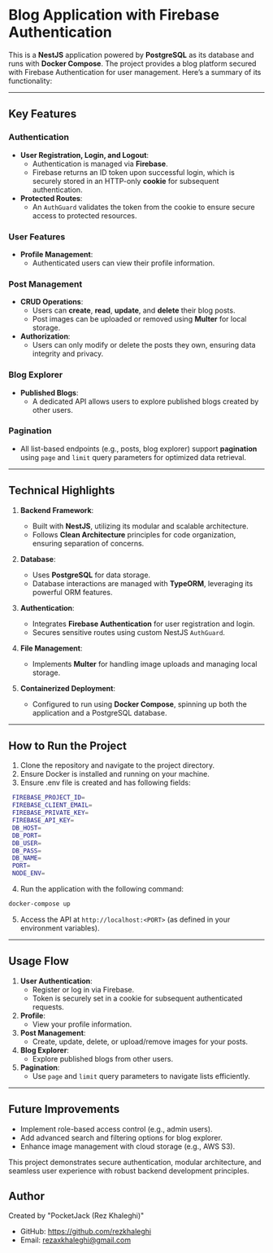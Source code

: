 # Blog Application with Firebase Authentication

This is a **NestJS** application powered by **PostgreSQL** as its database and runs with **Docker Compose**. The project provides a blog platform secured with Firebase Authentication for user management. Here’s a summary of its functionality:

---

## **Key Features**

### **Authentication**

- **User Registration, Login, and Logout**:
  - Authentication is managed via **Firebase**.
  - Firebase returns an ID token upon successful login, which is securely stored in an HTTP-only **cookie** for subsequent authentication.
- **Protected Routes**:
  - An `AuthGuard` validates the token from the cookie to ensure secure access to protected resources.

### **User Features**

- **Profile Management**:
  - Authenticated users can view their profile information.

### **Post Management**

- **CRUD Operations**:
  - Users can **create**, **read**, **update**, and **delete** their blog posts.
  - Post images can be uploaded or removed using **Multer** for local storage.
- **Authorization**:
  - Users can only modify or delete the posts they own, ensuring data integrity and privacy.

### **Blog Explorer**

- **Published Blogs**:
  - A dedicated API allows users to explore published blogs created by other users.

### **Pagination**

- All list-based endpoints (e.g., posts, blog explorer) support **pagination** using `page` and `limit` query parameters for optimized data retrieval.

---

## **Technical Highlights**

1. **Backend Framework**:

   - Built with **NestJS**, utilizing its modular and scalable architecture.
   - Follows **Clean Architecture** principles for code organization, ensuring separation of concerns.

2. **Database**:

   - Uses **PostgreSQL** for data storage.
   - Database interactions are managed with **TypeORM**, leveraging its powerful ORM features.

3. **Authentication**:

   - Integrates **Firebase Authentication** for user registration and login.
   - Secures sensitive routes using custom NestJS `AuthGuard`.

4. **File Management**:

   - Implements **Multer** for handling image uploads and managing local storage.

5. **Containerized Deployment**:
   - Configured to run using **Docker Compose**, spinning up both the application and a PostgreSQL database.

---

## **How to Run the Project**

1. Clone the repository and navigate to the project directory.
2. Ensure Docker is installed and running on your machine.
3. Ensure .env file is created and has following fields:

```bash
 FIREBASE_PROJECT_ID=
 FIREBASE_CLIENT_EMAIL=
 FIREBASE_PRIVATE_KEY=
 FIREBASE_API_KEY=
 DB_HOST=
 DB_PORT=
 DB_USER=
 DB_PASS=
 DB_NAME=
 PORT=
 NODE_ENV=
```

4. Run the application with the following command:

```bash
docker-compose up
```

5. Access the API at `http://localhost:<PORT>` (as defined in your environment variables).

---

## **Usage Flow**

1. **User Authentication**:
   - Register or log in via Firebase.
   - Token is securely set in a cookie for subsequent authenticated requests.
2. **Profile**:
   - View your profile information.
3. **Post Management**:
   - Create, update, delete, or upload/remove images for your posts.
4. **Blog Explorer**:
   - Explore published blogs from other users.
5. **Pagination**:
   - Use `page` and `limit` query parameters to navigate lists efficiently.

---

## **Future Improvements**

- Implement role-based access control (e.g., admin users).
- Add advanced search and filtering options for blog explorer.
- Enhance image management with cloud storage (e.g., AWS S3).

This project demonstrates secure authentication, modular architecture, and seamless user experience with robust backend development principles.

## Author

Created by "PocketJack (Rez Khaleghi)"

- GitHub: https://github.com/rezkhaleghi
- Email: rezaxkhaleghi@gmail.com
